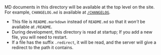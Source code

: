 MD documents in this directory will be available at the top level on the site.
For example, `CHANGELOG.md` is available at [`/CHANGELOG`](https://portal.hubmapconsortium.org/CHANGELOG).

- This file is `README.markdown` instead of `README.md` so that it _won't_ be available at `/README`.
- During development, this directory is read at startup; If you add a new file, you will need to restart.
- If a file has the suffix `.redirect`, it will be read, and the server will give a redirect to the path it contains.

